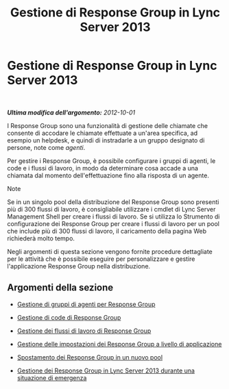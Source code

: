 ﻿---
title: Gestione di Response Group in Lync Server 2013
TOCTitle: Gestione di Response Group in Lync Server 2013
ms:assetid: 5a804d7d-3c1a-4647-a0e0-d5c4c8c23b73
ms:mtpsurl: https://technet.microsoft.com/it-it/library/Gg520996(v=OCS.15)
ms:contentKeyID: 49300675
ms.date: 08/24/2015
mtps_version: v=OCS.15
ms.translationtype: HT
---

# Gestione di Response Group in Lync Server 2013

 

_**Ultima modifica dell'argomento:** 2012-10-01_

I Response Group sono una funzionalità di gestione delle chiamate che consente di accodare le chiamate effettuate a un'area specifica, ad esempio un helpdesk, e quindi di instradarle a un gruppo designato di persone, note come *agenti*.

Per gestire i Response Group, è possibile configurare i gruppi di agenti, le code e i flussi di lavoro, in modo da determinare cosa accade a una chiamata dal momento dell'effettuazione fino alla risposta di un agente.


> [!NOTE]
> Se in un singolo pool della distribuzione del Response Group sono presenti più di 300 flussi di lavoro, è consigliabile utilizzare i cmdlet di Lync Server Management Shell per creare i flussi di lavoro. Se si utilizza lo Strumento di configurazione dei Response Group per creare i flussi di lavoro per un pool che include più di 300 flussi di lavoro, il caricamento della pagina Web richiederà molto tempo.



Negli argomenti di questa sezione vengono fornite procedure dettagliate per le attività che è possibile eseguire per personalizzare e gestire l'applicazione Response Group nella distribuzione.

## Argomenti della sezione

  - [Gestione di gruppi di agenti per Response Group](lync-server-2013-managing-response-group-agent-groups.md)

  - [Gestione di code di Response Group](lync-server-2013-managing-response-group-queues.md)

  - [Gestione dei flussi di lavoro di Response Group](lync-server-2013-managing-response-group-workflows.md)

  - [Gestione delle impostazioni dei Response Group a livello di applicazione](lync-server-2013-managing-application-level-response-group-settings.md)

  - [Spostamento dei Response Group in un nuovo pool](lync-server-2013-moving-response-groups-to-a-new-pool.md)

  - [Gestione dei Response Group in Lync Server 2013 durante una situazione di emergenza](lync-server-2013-managing-response-groups-during-a-disaster.md)

